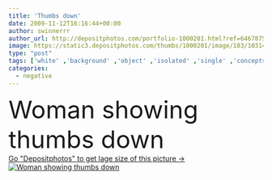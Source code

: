 ```yaml
---
title: 'Thumbs down'
date: 2009-11-12T16:16:44+00:00
author: swinnerrr
author_url: http://depositphotos.com/portfolio-1000201.html?ref=64678756
image: https://static3.depositphotos.com/thumbs/1000201/image/103/1031409/api_thumb_450.jpg?forcejpeg=true
type: "post"
tags: ['white' ,'background' ,'object' ,'isolated' ,'single' ,'concepts' ,'person' ,'sign' ,'human' ,'ideas' ,'one' ,'people' ,'caucasian' ,'hand' ,'symbol' ,'woman' ,'finger' ,'thumb' ,'part' ,'body' ,'down' ,'negative' ,'expressing' ,'conflict' ,'negativity' ,'failure' ,'loss' ,'thumbs' ,'Gesturing' ,'showing' ,'word' ,'no' ,'cancel' ,'decisions' ,'decline' ,'negation' ,'rejection' ,'disapprove' ,'denunciation' ,'negate' ,'refusing' ,'ablehnung' ]
categories: 
  - negative
---
```

<div aling="center">
            <font size="60"> Woman showing thumbs down</font>   
</div>
<div>
    <a href='https://depositphotos.com/1031409/stock-photo-thumbs-down.html?ref=64678756' target=_blank > Go "Depositphotos" to get lage size of this picture ->
        <img href='https://depositphotos.com/1031409/stock-photo-thumbs-down.html?ref=64678756' src='https://static3.depositphotos.com/1000201/103/i/950/depositphotos_1031409-stock-photo-thumbs-down.jpg?forcejpeg=true' alt='Woman showing thumbs down' >
    </a>
</div>
